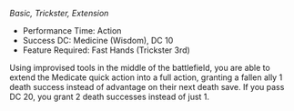 _Basic, Trickster, Extension_
 
- Performance Time: Action
- Success DC: Medicine (Wisdom), DC 10
- Feature Required: Fast Hands (Trickster 3rd)
 
Using improvised tools in the middle of the battlefield, you are able to extend the Medicate quick action into a full action, granting a fallen ally 1 death success instead of advantage on their next death save. If you pass DC 20, you grant 2 death successes instead of just 1.